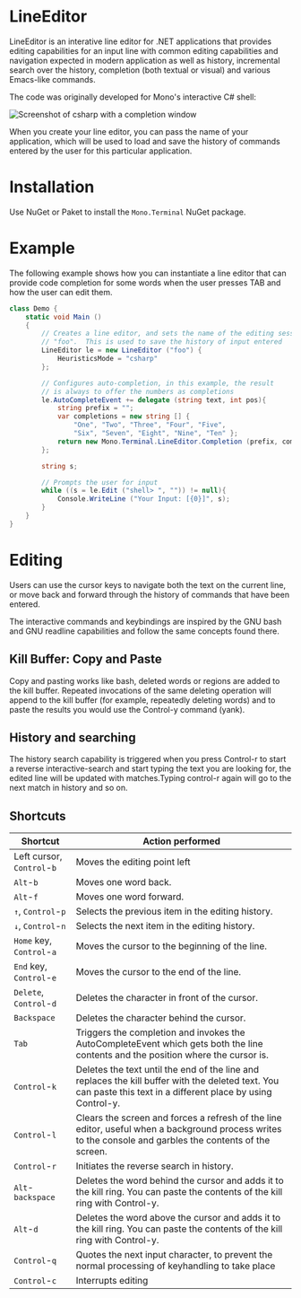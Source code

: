 # LineEditor

LineEditor is an interative line editor for .NET applications that provides
editing capabilities for an input line with common editing capabilities and
navigation expected in modern application as well as history, incremental
search over the history, completion (both textual or visual) and various 
Emacs-like commands.

The code was originally developed for Mono's interactive C# shell:

![Screenshot of csharp with a completion window](https://github.com/mono/LineEditor/blob/master/LineEditor/csharp.png)

When you create your line editor, you can pass the name of your application, 
which will be used to load and save the history of commands entered by the user
for this particular application.

# Installation

Use NuGet or Paket to install the `Mono.Terminal` NuGet package.

# Example

The following example shows how you can instantiate a line editor that
can provide code completion for some words when the user presses TAB
and how the user can edit them. 

```csharp
class Demo {
    static void Main ()
    {
        // Creates a line editor, and sets the name of the editing session to
        // "foo".  This is used to save the history of input entered
        LineEditor le = new LineEditor ("foo") {
            HeuristicsMode = "csharp"
        };

        // Configures auto-completion, in this example, the result
        // is always to offer the numbers as completions
        le.AutoCompleteEvent += delegate (string text, int pos){
            string prefix = "";
            var completions = new string [] { 
                "One", "Two", "Three", "Four", "Five", 
                "Six", "Seven", "Eight", "Nine", "Ten" };
            return new Mono.Terminal.LineEditor.Completion (prefix, completions);
        };

        string s;

        // Prompts the user for input
        while ((s = le.Edit ("shell> ", "")) != null){
            Console.WriteLine ("Your Input: [{0}]", s);
        }
    }
}
```

# Editing

Users can use the cursor keys to navigate both the text on the current
line, or move back and forward through the history of commands that have
been entered. 

The interactive commands and keybindings are inspired by the GNU bash and
GNU readline capabilities and follow the same concepts found there.

## Kill Buffer: Copy and Paste
Copy and pasting works like bash, deleted words or regions are added to 
the kill buffer. Repeated invocations of the same deleting operation will
append to the kill buffer (for example, repeatedly deleting words) and to
paste the results you would use the Control-y command (yank).

## History and searching

The history search capability is triggered when you press 
Control-r to start a reverse interactive-search
and start typing the text you are looking for, the edited line will
be updated with matches.Typing control-r again will go to the next
match in history and so on.

## Shortcuts

| Shortcut                 | Action performed                                |
| ------------------------ | ----------------------------------------------- |
|Left cursor, `Control`-`b`|Moves the editing point left                     |
|`Alt`-`b`                 |Moves one word back.                             |
|`Alt`-`f`                 |Moves one word forward.                          |
|`↑`, `Control`-`p`        |Selects the previous item in the editing history.|
|`↓`, `Control`-`n`        |Selects the next item in the editing history.    |
|`Home` key, `Control`-`a` |Moves the cursor to the beginning of the line.   |
|`End` key, `Control`-`e`  |Moves the cursor to the end of the line.         |
|`Delete`, `Control`-`d`   |Deletes the character in front of the cursor.    |
|`Backspace`               |Deletes the character behind the cursor.         |
|`Tab`                     |Triggers the completion and invokes the AutoCompleteEvent which gets both the line contents and the position where the cursor is.|
|`Control`-`k`             |Deletes the text until the end of the line and replaces the kill buffer with the deleted text. You can paste this text in a different place by using Control-y.|
|`Control`-`l`             |Clears the screen and forces a refresh of the line editor, useful when a background process writes to the console and garbles the contents of the screen.|
|`Control`-`r`             |Initiates the reverse search in history.         |
|`Alt`-`backspace`         |Deletes the word behind the cursor and adds it to the kill ring. You can paste the contents of the kill ring with Control-y.|
|`Alt`-`d`                 |Deletes the word above the cursor and adds it to the kill ring.  You can paste the contents of the kill ring with Control-y.|
|`Control`-`q`             |Quotes the next input character, to prevent the normal processing of keyhandling to take place|
|`Control`-`c`             |Interrupts editing                               |
